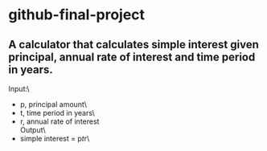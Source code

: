 # github-final-project

## A calculator that calculates simple interest given principal, annual rate of interest and time period in years.
Input:\
* p, principal amount\
* t, time period in years\
* r, annual rate of interest\
Output\
* simple interest = p*t*r\
